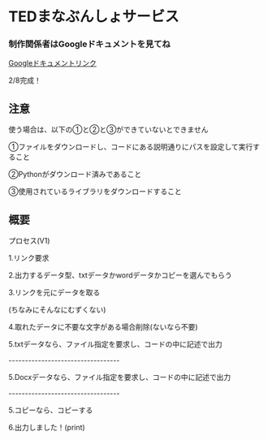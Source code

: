 <h1>TEDまなぶんしょサービス</h1> 
<h3>制作関係者はGoogleドキュメントを見てね</h3>
<a href="https://docs.google.com/document/d/1RYEUh9IXt3JfmPwHnwNlk2qALqEkaAFnNpdqdd57hcA/edit?tab=t.0">Googleドキュメントリンク</a>
<p>2/8完成！</p>

<h2>注意</h2>
<p>使う場合は、以下の①と②と③ができていないとできません</p>
<p>①ファイルをダウンロードし、コードにある説明通りにパスを設定して実行すること</p>
<p>②Pythonがダウンロード済みであること</p>
<p>③使用されているライブラリをダウンロードすること</p>

<h2>概要</h2>
<p>プロセス(V1)</p>
<p>1.リンク要求</p>
<p>2.出力するデータ型、txtデータかwordデータかコピーを選んでもらう</p>
<p>3.リンクを元にデータを取る</p>
<p>(ちなみにそんなにむずくない)</p>
<p>4.取れたデータに不要な文字がある場合削除(ないなら不要)</p>
<p>5.txtデータなら、ファイル指定を要求し、コードの中に記述で出力</p>
<p>----------------------------------</p>
<p>5.Docxデータなら、ファイル指定を要求し、コードの中に記述で出力</p>
<p>----------------------------------</p>
<p>5.コピーなら、コピーする</p>
<p>6.出力しました！(print)</p>

